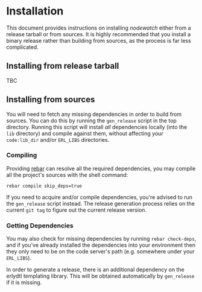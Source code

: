 # Installation

This document provides instructions on installing *nodewatch* either from a
release tarball or from sources. It is highly recommended that you install
a binary release rather than building from sources, as the process is far
less complicated.

## Installing from release tarball

TBC

## Installing from sources

You will need to fetch any missing dependencies in order to build from sources.
You can do this by running the `gen_release` script in the top directory.
Running this script will install *all* dependencies locally (into the `lib`
directory) and compile against them, without affecting your `code:lib_dir`
and/or `ERL_LIBS` directories.

### Compiling

Providing [rebar](http://github.com/basho/rebar) can resolve all the required
dependencies, you may compile all the project's sources with the shell command:

	rebar compile skip_deps=true

If you need to acquire and/or compile dependencies, you're advised to run the
`gen_release` script instead. The release generation process relies on the 
current `git tag` to figure out the current release version. 

### Getting Dependencies

You may also check for missing dependencies by running `rebar check-deps`,
and if you've already installed the dependencies into your environment then they
only need to be on the code server's path (e.g. somewhere under your `ERL_LIBS`).

In order to generate a release, there is an additional dependency on the erlydtl
templating library. This will be obtained automatically by `gen_release` if it
is missing.
